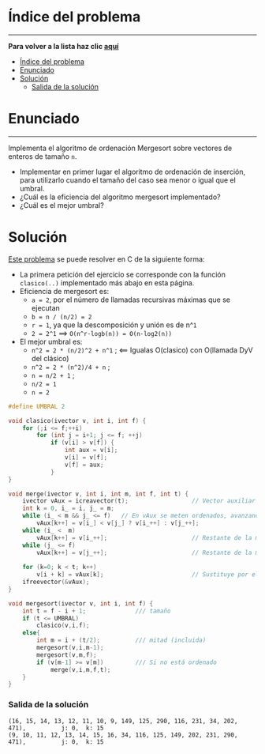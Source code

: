 # Índice del problema

***

**Para volver a la lista haz clic [aquí](./Index.md)**

<!-- TOC -->
* [Índice del problema](#índice-del-problema)
* [Enunciado](#enunciado)
* [Solución](#solución)
    * [Salida de la solución](#salida-de-la-solución)
<!-- TOC -->

# Enunciado

***

Implementa el algoritmo de ordenación Mergesort sobre vectores de
enteros de tamaño ``n``.
- Implementar en primer lugar el algoritmo de ordenación de inserción,
  para utilizarlo cuando el tamaño del caso sea menor o igual que el umbral.
- ¿Cuál es la eficiencia del algoritmo mergesort implementado?
- ¿Cuál es el mejor umbral?

# Solución
[Este problema](#enunciado) se puede resolver en C de la siguiente forma:

- La primera petición del ejercicio se corresponde con la función ``clasico(..)`` implementado más abajo en esta página.
- Eficiencia de mergesort es:
  - ``a = 2``, por el número de llamadas recursivas máximas que se ejecutan
  - ``b = n / (n/2) = 2``
  - ``r = 1``, ya que la descomposición y unión es de n^``1``
  - ``2 = 2^1`` ==> ``O(n^r·logb(n)) = O(n·log2(n))``
- El mejor umbral es:
  - ``n^2 = 2 * (n/2)^2 + n^1`` ; <== Igualas O(clasico)  con O(llamada DyV del clásico)
  - ``n^2 = 2 * (n^2)/4 + n`` ;
  - ``n = n/2 + 1`` ;
  - ``n/2 = 1``
  - ``n = 2``

```c
#define UMBRAL 2

void clasico(ivector v, int i, int f) {
    for (;i <= f;++i)
        for (int j = i+1; j <= f; ++j)
            if (v[i] > v[f]) {
                int aux = v[i];
                v[i] = v[f];
                v[f] = aux;
            }
}

void merge(ivector v, int i, int m, int f, int t) {
    ivector vAux = icreavector(t);                  // Vector auxiliar
    int k = 0, i_ = i, j_ = m;
    while (i_ < m && j_ <= f)   // En vAux se meten ordenados, avanzando 1 de 2 índices x iteración
        vAux[k++] = v[i_] < v[j_] ? v[i_++] : v[j_++];
    while (i_ <  m)
        vAux[k++] = v[i_++];                        // Restante de la mitad izquierda
    while (j_ <= f)  
        vAux[k++] = v[j_++];                        // Restante de la mitad izquierda
    
    for (k=0; k < t; k++)   
        v[i + k] = vAux[k];                         // Sustituye por el vector ya ordenado
    ifreevector(&vAux);
}

void mergesort(ivector v, int i, int f) {
    int t = f - i + 1;              /// tamaño
    if (t <= UMBRAL) 
        clasico(v,i,f);
    else{
        int m = i + (t/2);          /// mitad (incluida)
        mergesort(v,i,m-1);
        mergesort(v,m,f);
        if (v[m-1] >= v[m])         /// Si no está ordenado
            merge(v,i,m,f,t);
    }
}   
```

### Salida de la solución

```
(16, 15, 14, 13, 12, 11, 10, 9, 149, 125, 290, 116, 231, 34, 202, 471),          j: 0,  k: 15
(9, 10, 11, 12, 13, 14, 15, 16, 34, 116, 125, 149, 202, 231, 290, 471),          j: 0,  k: 15
```
